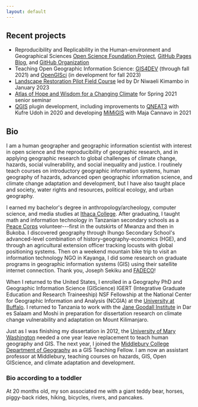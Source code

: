 ```yaml
---
layout: default
---
```


## Recent projects

- Reproducibility and Replicability in the Human-environment and Geographical Sciences [Open Science Foundation Project](https://doi.org/10.17605/OSF.IO/C5A2R), [GitHub Pages Blog](https://hegsrr.github.io), and [GitHub Organization](https://www.github.com/HEGSRR)
- Teaching Open Geographic Information Science: [GIS4DEV](https://gis4dev.github.io/) (through fall 2021) and [OpenGISci](https://opengisci.github.io/) (in development for fall 2023)
- [Landscape Restoration Pilot Field Course](https://storymaps.arcgis.com/stories/79c5ac661778480ab8387426d8788ac2) led by Dr Niwaeli Kimambo in January 2023
- [Atlas of Hope and Wisdom for a Changing Climate](https://sites.google.com/middlebury.edu/adapt/home) for Spring 2021 senior seminar
- [QGIS](https://qgis.org/en/site/) plugin development, including improvements to [QNEAT3](https://github.com/GIS4DEV/QNEAT3) with Kufre Udoh in 2020 and developing [MiMiGIS](https://github.com/GIS4DEV/MiMiGIS) with Maja Cannavo in 2021

## Bio

I am a human geographer and geographic information scientist with interest in open science and the reproducibility of geographic research, and in applying geographic research to global challenges of climate change, hazards, social vulnerability, and social inequality and justice.
I routinely teach courses on introductory geographic information systems, human geography of hazards, advanced open geographic information science, and climate change adaptation and development, but I have also taught  place and society, water rights and resources, political ecology, and urban geography.

I earned my bachelor's degree in anthropology/archeology, computer science, and media studies at [Ithaca College](https://www.ithaca.edu/).
After graduating, I taught math and information technology in Tanzanian secondary schools as a [Peace Corps](https://www.peacecorps.gov/) volunteer---first in the outskirts of Mwanza and then in Bukoba.
I discovered geography through Ihungo Secondary School's advanced-level combination of history-geography-economics (HGE), and through an agricultural extension officer tracking locusts with global positioning systems.
Then on a weekend mountain bike trip to visit an information technology NGO in Kayanga, I did some research on graduate programs in geographic information systems (GIS) using their satellite internet connection.
Thank you, Joseph Sekiku and [FADECO](https://www.fadeco.co.tz/)!

When I returned to the United States, I enrolled in a Geography PhD and Geographic Information Science (GIScience) IGERT (Integrative Graduate Education and Research Traineeship) NSF Fellowship at the National Center for Geographic Information and Analysis (NCGIA) at the [University at Buffalo](https://www.buffalo.edu/cas/geography.html).
I returned to Tanzania to work with the [Jane Goodall Institute](https://janegoodall.org/) in Dar es Salaam and Moshi in preparation for dissertation research on climate change vulnerability and adaptation on Mount Kilimanjaro.

Just as I was finishing my dissertation in 2012, the [University of Mary Washington](https://cas.umw.edu/geography/) needed a one year leave replacement to teach human geography and GIS.
The next year, I joined the [Middlebury College Department of Geography](https://www.middlebury.edu/college/academics/geography) as a GIS Teaching Fellow.
I am now an assistant professor at Middlebury, teaching courses on hazards, GIS, Open GIScience, and climate adaptation and development.

### Bio according to a toddler

At 20 months old, my son associated me with a giant teddy bear, horses, piggy-back rides, hiking, bicycles, rivers, and pancakes.
